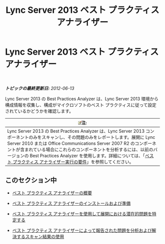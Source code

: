 ﻿---
title: Lync Server 2013 ベスト プラクティス アナライザー
TOCTitle: Lync Server 2013 ベスト プラクティス アナライザー
ms:assetid: 3124be9d-ad21-4a70-9c21-d2fc1adb3386
ms:mtpsurl: https://technet.microsoft.com/ja-jp/library/Gg558584(v=OCS.15)
ms:contentKeyID: 48271677
ms.date: 05/19/2016
mtps_version: v=OCS.15
ms.translationtype: HT
---

# Lync Server 2013 ベスト プラクティス アナライザー

 

_**トピックの最終更新日:** 2012-06-13_

Lync Server 2013 の Best Practices Analyzer は、Lync Server 2013 環境から構成情報を収集し、構成がマイクロソフトのベスト プラクティスに従って設定されているかどうかを確認します。

<table>
<thead>
<tr class="header">
<th><img src="images/Gg412781.note(OCS.15).gif" title="note" alt="note" />注:</th>
</tr>
</thead>
<tbody>
<tr class="odd">
<td>Lync Server 2013 の Best Practices Analyzer は、Lync Server 2013 コンポーネントのみをスキャンし、その問題のみをレポートします。展開に Lync Server 2010 または Office Communications Server 2007 R2 のコンポーネントが含まれている場合にこれらのコンポーネントを分析するには、以前のバージョンの Best Practices Analyzer を使用します。詳細については、「<a href="lync-server-2013-requirements-for-running-best-practices-analyzer.md">ベスト プラクティス アナライザー実行の要件</a>」を参照してください。</td>
</tr>
</tbody>
</table>


## このセクション中

  - [ベスト プラクティス アナライザーの概要](lync-server-2013-overview-of-best-practices-analyzer.md)

  - [ベスト プラクティス アナライザーのインストールおよび準備](lync-server-2013-preparing-for-and-installing-best-practices-analyzer.md)

  - [ベスト プラクティス アナライザーを使用して展開における潜在的問題を特定する](lync-server-2013-using-best-practices-analyzer-to-identify-potential-issues-in-your-deployment.md)

  - [ベスト プラクティス アナライザーによって報告された問題を分析および解決するスキャン結果の使用](lync-server-2013-using-scan-results-to-analyze-and-resolve-issues-reported-by-best-practices-analyzer.md)

